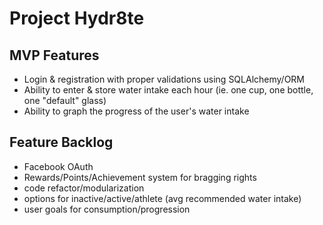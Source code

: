 # Project Hydr8te
## MVP Features
- Login & registration with proper validations using SQLAlchemy/ORM
- Ability to enter & store water intake each hour (ie. one cup, one bottle, one "default" glass)
- Ability to graph the progress of the user's water intake
## Feature Backlog
- Facebook OAuth
- Rewards/Points/Achievement system for bragging rights
- code refactor/modularization
- options for inactive/active/athlete (avg recommended water intake)
- user goals for consumption/progression